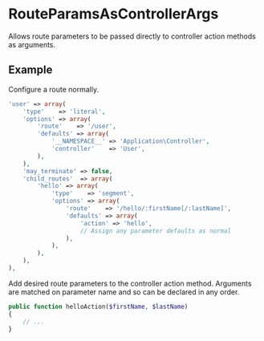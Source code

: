 RouteParamsAsControllerArgs
===========================

Allows route parameters to be passed directly to controller action methods as arguments.

Example
-------

Configure a route normally.

```php
'user' => array(
    'type'    => 'literal',
    'options' => array(
        'route'    => '/user',
        'defaults' => array(
            '__NAMESPACE__' => 'Application\Controller',
            'controller'    => 'User',
        ),
    ),
    'may_terminate' => false,
    'child_routes'  => array(
        'hello' => array(
            'type'    => 'segment',
            'options' => array(
                'route'    => '/hello/:firstName[/:lastName]',
                'defaults' => array(
                    'action' => 'hello',
                    // Assign any parameter defaults as normal
                ),
            ),
        ),
    ),
),
```

Add desired route parameters to the controller action method.  Arguments are matched on parameter name and so can be declared in any order.

```php
public function helloAction($firstName, $lastName)
{
    // ...
}
```
